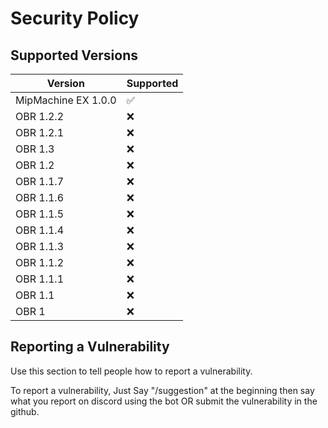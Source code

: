 # Security Policy

## Supported Versions

| Version             | Supported          |
| ------------------- | ------------------ |
| MipMachine EX 1.0.0 | :white_check_mark: |
| OBR 1.2.2           | :x:                |
| OBR 1.2.1           | :x:                |
| OBR 1.3             | :x:                |
| OBR 1.2             | :x:                |
| OBR 1.1.7           | :x:                |
| OBR 1.1.6           | :x:                |
| OBR 1.1.5           | :x:                |
| OBR 1.1.4           | :x:                |
| OBR 1.1.3           | :x:                |
| OBR 1.1.2           | :x:                |
| OBR 1.1.1           | :x:                |
| OBR 1.1             | :x:                |
| OBR 1               | :x:                |

## Reporting a Vulnerability

Use this section to tell people how to report a vulnerability.

To report a vulnerability, Just Say "/suggestion" at the beginning then say what you report on discord using the bot OR submit the vulnerability in the github.
